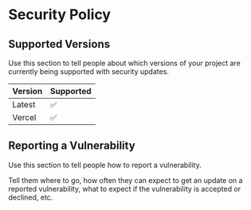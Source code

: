 # Security Policy

## Supported Versions

Use this section to tell people about which versions of your project are
currently being supported with security updates.

| Version | Supported          |
| ------- | ------------------ |
| Latest   | :white_check_mark: |
| Vercel   | :white_check_mark: |

## Reporting a Vulnerability

Use this section to tell people how to report a vulnerability.

Tell them where to go, how often they can expect to get an update on a
reported vulnerability, what to expect if the vulnerability is accepted or
declined, etc.
